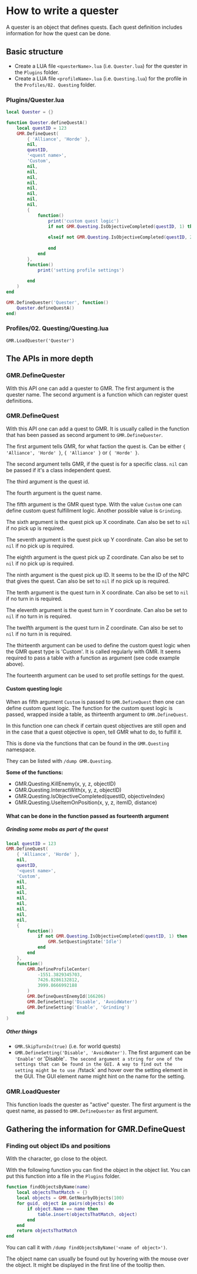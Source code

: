 # How to write a quester

A quester is an object that defines quests.
Each quest definition includes information for how the quest can be done.

## Basic structure

* Create a LUA file `<questerName>.lua` (i.e. `Quester.lua`) for the quester in the `Plugins` folder.
* Create a LUA file `<profileName>.lua` (i.e. `Questing.lua`) for the profile in the `Profiles/02. Questing` folder.

### Plugins/Quester.lua

```lua
local Quester = {}

function Quester.defineQuestA()
    local questID = 123
    GMR.DefineQuest(
        { 'Alliance', 'Horde' },
        nil,
        questID,
        '<quest name>',
        'Custom',
        nil,
        nil,
        nil,
        nil,
        nil,
        nil,
        nil,
        nil,
        {
            function()
                print('custom quest logic')
                if not GMR.Questing.IsObjectiveCompleted(questID, 1) then
                    
                elseif not GMR.Questing.IsObjectiveCompleted(questID, 2) then
                    
                end
            end
        },
        function()
            print('setting profile settings')
            
        end
    )
end

GMR.DefineQuester('Quester', function()
    Quester.defineQuestA()
end)
```

### Profiles/02. Questing/Questing.lua

```
GMR.LoadQuester('Quester')
```

## The APIs in more depth

### GMR.DefineQuester

With this API one can add a quester to GMR.
The first argument is the quester name.
The second argument is a function which can register quest definitions.

### GMR.DefineQuest

With this API one can add a quest to GMR.
It is usually called in the function that has been passed as second argument to `GMR.DefineQuester`.

The first argument tells GMR, for what faction the quest is. Can be either `{ 'Alliance', 'Horde' }`, `{ 'Alliance' }` or `{ 'Horde' }`.

The second argument tells GMR, if the quest is for a specific class. `nil` can be passed if it's a class independent quest.

The third argument is the quest id.

The fourth argument is the quest name.

The fifth argument is the GMR quest type. With the value `Custom` one can define custom quest fulfillment logic.
Another possible value is `Grinding`.

The sixth argument is the quest pick up X coordinate. Can also be set to `nil` if no pick up is required.

The seventh argument is the quest pick up Y coordinate. Can also be set to `nil` if no pick up is required.

The eighth argument is the quest pick up Z coordinate. Can also be set to `nil` if no pick up is required.

The ninth argument is the quest pick up ID. It seems to be the ID of the NPC that gives the quest.
Can also be set to `nil` if no pick up is required.

The tenth argument is the quest turn in X coordinate. Can also be set to `nil` if no turn in is required.

The eleventh argument is the quest turn in Y coordinate. Can also be set to `nil` if no turn in is required.

The twelfth argument is the quest turn in Z coordinate. Can also be set to `nil` if no turn in is required.

The thirteenth argument can be used to define the custom quest logic when the GMR quest type is 'Custom'.
It is called regularly with GMR. It seems required to pass a table with a function as argument (see code example above).

The fourteenth argument can be used to set profile settings for the quest.

#### Custom questing logic

When as fifth argument `Custom` is passed to `GMR.DefineQuest` then one can define custom quest logic.
The function for the custom quest logic is passed, wrapped inside a table, as thirteenth argument to `GMR.DefineQuest`.

In this function one can check if certain quest objectives are still open and in the case that a quest objective is open,
tell GMR what to do, to fulfill it.

This is done via the functions that can be found in the `GMR.Questing` namespace.

They can be listed with `/dump GMR.Questing`.

__Some of the functions:__

* GMR.Questing.KillEnemy(x, y, z, objectID)
* GMR.Questing.InteractWith(x, y, z, objectID)
* GMR.Questing.IsObjectiveCompleted(questID, objectiveIndex)
* GMR.Questing.UseItemOnPosition(x, y, z, itemID, distance)

#### What can be done in the function passed as fourteenth argument

##### Grinding some mobs as part of the quest

```lua
local questID = 123
GMR.DefineQuest(
    { 'Alliance', 'Horde' },
    nil,
    questID,
    '<quest name>',
    'Custom',
    nil,
    nil,
    nil,
    nil,
    nil,
    nil,
    nil,
    nil,
    {
        function()
            if not GMR.Questing.IsObjectiveCompleted(questID, 1) then
                GMR.SetQuestingState('Idle')
            end
        end
    },
    function()
        GMR.DefineProfileCenter(
            -1551.3829345703,
            7426.8286132812,
            3999.8666992188
        )
        GMR.DefineQuestEnemyId(166206)
        GMR.DefineSetting('Disable', 'AvoidWater')
        GMR.DefineSetting('Enable', 'Grinding')
    end
)
```

##### Other things

* `GMR.SkipTurnIn(true)` (i.e. for world quests)
* `GMR.DefineSetting('Disable', 'AvoidWater')`. The first argument can be `'Enable'` or 'Disable'`. The second argument a string for one of the settings that can be found in the GUI. A way to find out the setting might be to use `/fstack` and hover over the setting element in the GUI. The GUI element name might hint on the name for the setting.

### GMR.LoadQuester

This function loads the quester as "active" quester. The first argument is the quest name, as passed to `GMR.DefineQuester` as first argument.

## Gathering the information for GMR.DefineQuest

### Finding out object IDs and positions

With the character, go close to the object.

With the following function you can find the object in the object list.
You can put this function into a file in the `Plugins` folder.

```lua
function findObjectsByName(name)
    local objectsThatMatch = {}
    local objects = GMR.GetNearbyObjects(100)
    for guid, object in pairs(objects) do
        if object.Name == name then
            table.insert(objectsThatMatch, object)
        end
    end
    return objectsThatMatch
end
```

You can call it with `/dump findObjectsByName('<name of object>')`.

The object name can usually be found out by hovering with the mouse over the object.
It might be displayed in the first line of the tooltip then.
